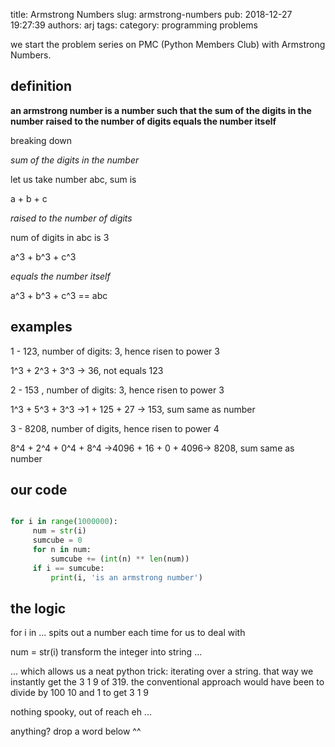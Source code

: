 title: Armstrong Numbers
slug: armstrong-numbers
pub: 2018-12-27 19:27:39
authors: arj
tags: 
category: programming problems


we start the problem series on PMC (Python Members Club) with Armstrong Numbers. 




definition
----------




**an armstrong number is a number such that the sum of the digits in the number raised to the number of digits equals the number itself**




breaking down




*sum of the digits in the number*




let us take number abc, sum is 




a + b + c




*raised to the number of digits*




num of digits in abc is 3




a^3 + b^3 + c^3




*equals the number itself*




a^3 + b^3 + c^3 == abc




examples
--------




1 - 123, number of digits: 3, hence risen to power 3




1^3 + 2^3 + 3^3 -> 36, not equals 123




2 - 153 , number of digits: 3, hence risen to power 3




1^3 + 5^3 + 3^3 ->1 + 125 + 27 -> 153, sum same as number




3 - 8208, number of digits, hence risen to power 4




8^4 + 2^4 + 0^4 + 8^4 ->4096 + 16 + 0 + 4096-> 8208, sum same as number




**our code**
------------





```python

for i in range(1000000):
     num = str(i)
     sumcube = 0
     for n in num:
         sumcube += (int(n) ** len(num))
     if i == sumcube:
         print(i, 'is an armstrong number')

```



the logic
---------




for i in ... spits out a number each time for us to deal with




 num = str(i) transform the integer into string ...




... which allows us a neat python trick: iterating over a string. that way we instantly get the 3 1 9 of 319. the conventional approach would have been to divide by 100 10 and 1 to get 3 1 9




nothing spooky, out of reach eh ...




anything? drop a word below ^^



